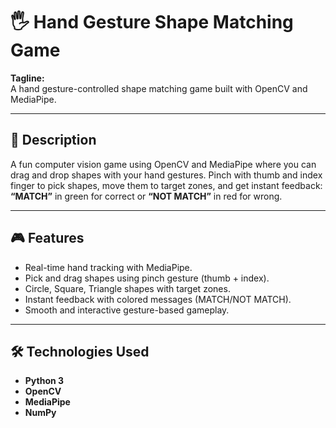 # 🖐️ Hand Gesture Shape Matching Game  

**Tagline:**  
A hand gesture-controlled shape matching game built with OpenCV and MediaPipe.  

---

## 📖 Description  
A fun computer vision game using OpenCV and MediaPipe where you can drag and drop shapes with your hand gestures. Pinch with thumb and index finger to pick shapes, move them to target zones, and get instant feedback: **“MATCH”** in green for correct or **“NOT MATCH”** in red for wrong.  

---

## 🎮 Features  
- Real-time hand tracking with MediaPipe.  
- Pick and drag shapes using pinch gesture (thumb + index).  
- Circle, Square, Triangle shapes with target zones.  
- Instant feedback with colored messages (MATCH/NOT MATCH).  
- Smooth and interactive gesture-based gameplay.  

---

## 🛠️ Technologies Used  
- **Python 3**  
- **OpenCV**  
- **MediaPipe**  
- **NumPy**  
